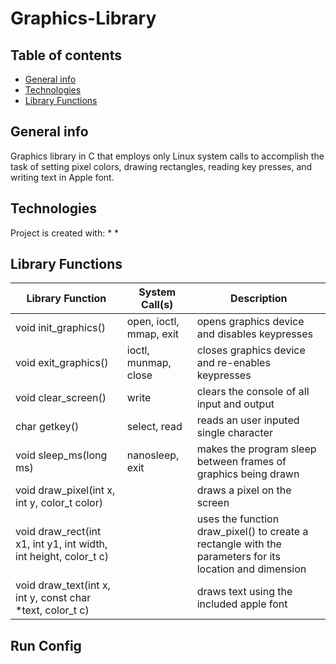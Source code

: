 # Graphics-Library

## Table of contents
* [General info](#general-info)
* [Technologies](#technologies)
* [Library Functions](#library-functions)

## General info
Graphics library in C that employs only Linux system calls to accomplish the task of setting pixel colors, drawing rectangles, reading key presses, and writing text in Apple font.

## Technologies
Project is created with:
* 
* 

## Library Functions

  | Library Function | System Call(s) | Description |
  | ------------ | ------------------- | ------------------- |
  | void init_graphics() | open, ioctl, mmap, exit | opens graphics device and disables keypresses |
  | void exit_graphics() | ioctl, munmap, close | closes graphics device and re-enables keypresses |
  | void clear_screen() | write | clears the console of all input and output |
  | char getkey() | select, read | reads an user inputed single character  |
  | void sleep_ms(long ms) | nanosleep, exit |  makes the program sleep between frames of graphics being drawn |
  | void draw_pixel(int x, int y, color_t color) |  | draws a pixel on the screen |
  | void draw_rect(int x1, int y1, int width, int height, color_t c) |  | uses the function draw_pixel() to create a rectangle with the parameters for its location and dimension |
  | void draw_text(int x, int y, const char *text, color_t c) |  | draws text using the included apple font |
	
## Run Config
